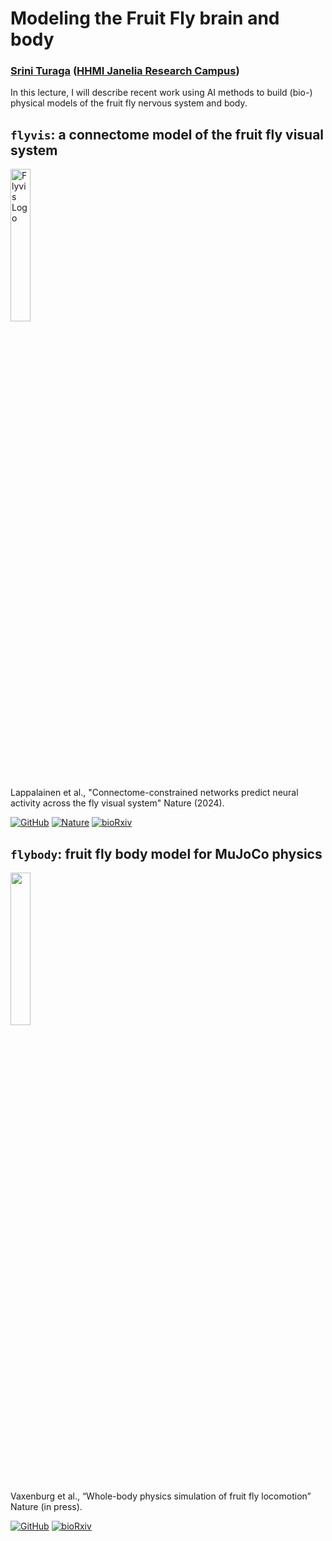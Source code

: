 # Modeling the Fruit Fly brain and body

### [Srini Turaga](https://www.janelia.org/lab/turaga-lab) ([HHMI Janelia Research Campus](https://www.janelia.org/))

In this lecture, I will describe recent work using AI methods to build (bio-) physical models of the fruit fly nervous system and body.

## `flyvis`: a connectome model of the fruit fly visual system
<img src="https://github.com/TuragaLab/flyvis/blob/main/docs/docs/images/flyvis_logo_light@150ppi.webp" width="25%" alt="Flyvis Logo">

Lappalainen et al., "Connectome-constrained networks predict neural activity across the fly visual system" Nature (2024).

[![GitHub](https://img.shields.io/badge/GitHub-Repo-black?logo=github)](https://github.com/TuragaLab/flyvis)
[![Nature](https://img.shields.io/badge/Nature-Paper-blue?logo=read-the-docs&logoColor=white)](https://www.nature.com/articles/s41586-024-07939-3)
[![bioRxiv](https://img.shields.io/badge/bioRxiv-Preprint-red?logo=bioRxiv&logoColor=white)](https://www.biorxiv.org/content/10.1101/2023.03.11.532232)


## `flybody`: fruit fly body model for MuJoCo physics
<img src="https://github.com/TuragaLab/flybody/blob/main/fly-white.png" width="25%">


Vaxenburg et al., “Whole-body physics simulation of fruit fly locomotion” Nature (in press).

[![GitHub](https://img.shields.io/badge/GitHub-Repo-black?logo=github)](https://github.com/TuragaLab/flybody)
[![bioRxiv](https://img.shields.io/badge/bioRxiv-Preprint-red?logo=bioRxiv&logoColor=white)](https://www.biorxiv.org/content/10.1101/2024.03.11.584515)
